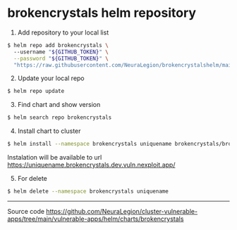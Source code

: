 # brokencrystals helm repository

1. Add repository to your local list 

```sh
$ helm repo add brokencrystals \     
  --username "${GITHUB_TOKEN}" \
  --password "${GITHUB_TOKEN}" \
  "https://raw.githubusercontent.com/NeuraLegion/brokencrystalshelm/main/"
```

2. Update your local repo 

```sh
$ helm repo update
```

3. Find chart and show version 

```sh
$ helm search repo brokencrystals
```

4. Install chart to cluster 

```sh
$ helm install --namespace brokencrystals uniquename brokencrystals/brokencrystals
```

Instalation will be available to url https://uniquename.brokencrystals.dev.vuln.nexploit.app/

5. For delete 

```sh
$ helm delete --namespace brokencrystals uniquename
```

---
Source code https://github.com/NeuraLegion/cluster-vulnerable-apps/tree/main/vulnerable-apps/helm/charts/brokencrystals